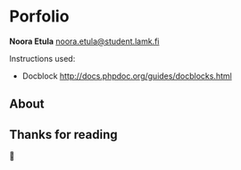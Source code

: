 Porfolio
============

**Noora Etula**
<noora.etula@student.lamk.fi>

Instructions used:
+ Docblock <http://docs.phpdoc.org/guides/docblocks.html>

About
------------

## Thanks for reading
:closed_book: